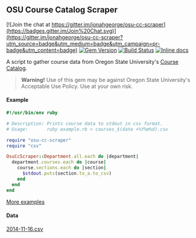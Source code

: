 ## OSU Course Catalog Scraper

[![Join the chat at https://gitter.im/jonahgeorge/osu-cc-scraper](https://badges.gitter.im/Join%20Chat.svg)](https://gitter.im/jonahgeorge/osu-cc-scraper?utm_source=badge&utm_medium=badge&utm_campaign=pr-badge&utm_content=badge)
[![Gem Version](https://badge.fury.io/rb/osu-cc-scraper.svg)](http://badge.fury.io/rb/osu-cc-scraper)
[![Build Status](https://travis-ci.org/jonahgeorge/osu-cc-scraper.svg?branch=master)](https://travis-ci.org/jonahgeorge/osu-cc-scraper)
[![Inline docs](https://img.shields.io/badge/docs-rubydoc-blue.svg)](http://www.rubydoc.info/gems/osu-cc-scraper/)

A script to gather course data from Oregon State University's [Course Catalog](http://catalog.oregonstate.edu/).

> **Warning!** Use of this gem may be against Oregon State University's Acceptable Use Policy. Use at your own risk.

#### Example
```ruby
#!/usr/bin/env ruby

# Description: Prints course data to stdout in csv format.
# Usage:       ruby example.rb > courses_$(date +%Y%m%d).csv

require "osu-cc-scraper"
require "csv"

OsuCcScraper::Department.all.each do |department|
  department.courses.each do |course|
    course.sections.each do |section|
      $stdout.puts(section.to_a.to_csv)
    end
  end
end
```
[More examples](https://github.com/jonahgeorge/osu-cc-scraper/tree/master/examples)

#### Data
[2014-11-16.csv](https://gist.github.com/jonahgeorge/ed765a708e09a3f88ab6)
